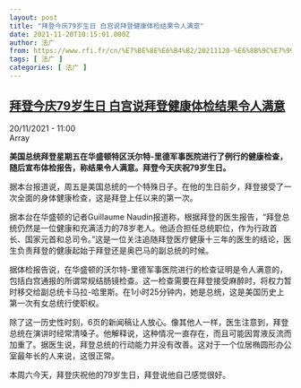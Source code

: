 ```yaml
---
layout: post
title: "拜登今庆79岁生日 白宫说拜登健康体检结果令人满意"
date: 2021-11-20T10:15:01.000Z
author: 法广
from: https://www.rfi.fr/cn/%E7%BE%8E%E6%B4%B2/20211120-%E6%8B%9C%E7%99%BB%E4%BB%8A%E5%BA%8679%E5%B2%81%E7%94%9F%E6%97%A5-%E7%99%BD%E5%AE%AB%E8%AF%B4%E6%8B%9C%E7%99%BB%E5%81%A5%E5%BA%B7%E4%BD%93%E6%A3%80%E7%BB%93%E6%9E%9C%E4%BB%A4%E4%BA%BA%E6%BB%A1%E6%84%8F
tags: [ 法广 ]
categories: [ 法广 ]
---
```

<!--1637403301000-->
[拜登今庆79岁生日 白宫说拜登健康体检结果令人满意](https://www.rfi.fr/cn/%E7%BE%8E%E6%B4%B2/20211120-%E6%8B%9C%E7%99%BB%E4%BB%8A%E5%BA%8679%E5%B2%81%E7%94%9F%E6%97%A5-%E7%99%BD%E5%AE%AB%E8%AF%B4%E6%8B%9C%E7%99%BB%E5%81%A5%E5%BA%B7%E4%BD%93%E6%A3%80%E7%BB%93%E6%9E%9C%E4%BB%A4%E4%BA%BA%E6%BB%A1%E6%84%8F)
------

<div>
<div>20/11/2021 - 11:00</div>Array<p><strong>                    美国总统拜登星期五在华盛顿特区沃尔特-里德军事医院进行了例行的健康检查，随后宣布体检报告，称结果令人满意。拜登今天庆祝79岁生日。                </strong></p><div >                    <p>据本台报道说，周五是美国总统的一个特殊日子。在他的生日前夕，拜登接受了一次全面的身体健康检查，这是拜登上任以来的第一次。</p><p>据本台在华盛顿的记者Guillaume Naudin报道称，根据拜登的医生报告，“拜登总统仍然是一位健康和充满活力的78岁老人。他适合担任总统职位，作为行政首长、国家元首和总司令。”这是一位关注追随拜登医疗健康十三年的医生的结论，医生负责拜登的健康起始于拜登还是奥巴马的副总统的时候。</p><p>据体检报告说，在华盛顿的沃尔特-里德军事医院进行的检查证明是令人满意的，包括白宫通报的所谓常规结肠镜检查。这一检查需要在拜登接受麻醉时，将权力暂时移交给副总统卡马拉-哈里斯。在1小时25分钟内，她是总统，这是美国历史上第一次有女总统行使职权。</p><p>除了这一历史性时刻，6页的新闻稿让人放心。像其他人一样，医生注意到，拜登总统在演讲时经常清嗓子。他解释说，这种情况一直存在，而且可能因胃液反流而加重了。据医生说，拜登总统的行动能力并没有改善。这对于一个位居椭圆形办公室最年长的人来说，这很正常。</p><p>本周六今天，拜登庆祝他的79岁生日，拜登说他自己感觉很好。</p>                                            <div data-selfpromo-newsletter>    </div>    <div data-selfpromo-app>    </div>                </div>
</div>
